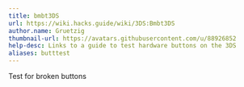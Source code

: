 ```yaml
---
title: bmbt3DS
url: https://wiki.hacks.guide/wiki/3DS:Bmbt3DS
author.name: Gruetzig
thumbnail-url: https://avatars.githubusercontent.com/u/88926852
help-desc: Links to a guide to test hardware buttons on the 3DS
aliases: butttest
---
```


Test for broken buttons
